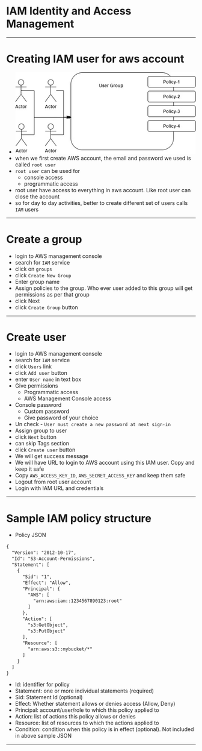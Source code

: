 # IAM Identity and Access Management
------
# Creating IAM user for aws account
* ![picture](imgs/high-level-view-1.jpg)
* when we first create AWS account, the email and password we used is called `root user`
* `root user` can be used for
	* console access
	* programmatic access
* root user have access to everything in aws account. Like root user can close the account
* so for day to day activities, better to create different set of users calls `IAM` users
------
# Create a group
* login to AWS management console
* search for `IAM` service
* click on `groups`
* click `Create New Group`
* Enter group name
* Assign policies to the group. Who ever user added to this group will get permissions as per that group
* click Next
* click `Create Group` button
------
# Create user
* login to AWS management console
* search for `IAM` service
* click `Users` link
* click `Add user` button
* enter `User name` in text box
* Give permissions
	* Programmatic access
	* AWS Management Console access
* Console password
	* Custom password
	* Give password of your choice
* Un check - `User must create a new password at next sign-in`
* Assign group to user
* click `Next` button
* can skip Tags section
* click `Create user` button
* We will get success message
* We will have URL to login to AWS account using this IAM user. Copy and keep it safe
* Copy `AWS_ACCESS_KEY_ID`, `AWS_SECRET_ACCESS_KEY` and keep them safe
* Logout from root user account
* Login with IAM URL and credentials
------
# Sample IAM policy structure
* Policy JSON
```
{
  "Version": "2012-10-17",
  "Id": "S3-Account-Permissions",
  "Statement": [
    {
      "Sid": "1",
      "Effect": "Allow",
      "Principal": {
        "AWS": [
          "arn:aws:iam::1234567890123:root"
        ]
      },
      "Action": [
        "s3:GetObject",
        "s3:PutObject"
      ],
      "Resource": [
        "arn:aws:s3::mybucket/*"
      ]
    }
  ]
}
```
* Id: identifier for policy
* Statement: one or more individual statements (required)
* Sid: Statement Id (optional)
* Effect: Whether statement allows or denies access (Allow, Deny)
* Principal: account/user/role to which this policy applied to
* Action: list of actions this policy allows or denies
* Resource: list of resources to which the actions applied to
* Condition: condition when this policy is in effect (optional). Not included in above sample JSON
------
